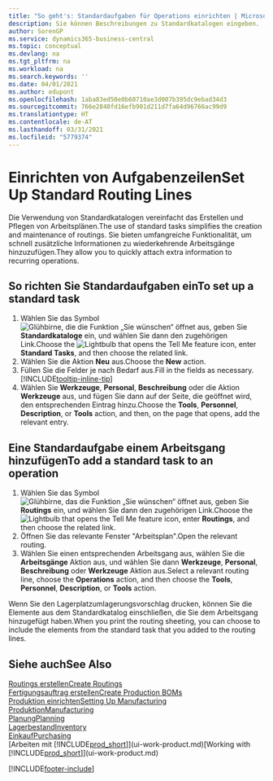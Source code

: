 ```yaml
---
title: "So geht's: Standardaufgaben für Operations einrichten | Microsoft Docs"
description: Sie können Beschreibungen zu Standardkatalogen eingeben.
author: SorenGP
ms.service: dynamics365-business-central
ms.topic: conceptual
ms.devlang: na
ms.tgt_pltfrm: na
ms.workload: na
ms.search.keywords: ''
ms.date: 04/01/2021
ms.author: edupont
ms.openlocfilehash: 1aba83ed50e0b60710ae3d007b395dc9ebad34d3
ms.sourcegitcommit: 766e2840fd16efb901d211d7fa64d96766ac99d9
ms.translationtype: HT
ms.contentlocale: de-AT
ms.lasthandoff: 03/31/2021
ms.locfileid: "5779374"
---
```

# <a name="set-up-standard-routing-lines"></a><span data-ttu-id="cf663-103">Einrichten von Aufgabenzeilen</span><span class="sxs-lookup"><span data-stu-id="cf663-103">Set Up Standard Routing Lines</span></span>

<span data-ttu-id="cf663-104">Die Verwendung von Standardkatalogen vereinfacht das Erstellen und Pflegen von Arbeitsplänen.</span><span class="sxs-lookup"><span data-stu-id="cf663-104">The use of standard tasks simplifies the creation and maintenance of routings.</span></span> <span data-ttu-id="cf663-105">Sie bieten umfangreiche Funktionalität, um schnell zusätzliche Informationen zu wiederkehrende Arbeitsgänge hinzuzufügen.</span><span class="sxs-lookup"><span data-stu-id="cf663-105">They allow you to quickly attach extra information to recurring operations.</span></span>

## <a name="to-set-up-a-standard-task"></a><span data-ttu-id="cf663-106">So richten Sie Standardaufgaben ein</span><span class="sxs-lookup"><span data-stu-id="cf663-106">To set up a standard task</span></span>

1. <span data-ttu-id="cf663-107">Wählen Sie das Symbol ![Glühbirne, die die Funktion „Sie wünschen“ öffnet](media/ui-search/search_small.png "Tell Me-Funktion") aus, geben Sie **Standardkataloge** ein, und wählen Sie dann den zugehörigen Link.</span><span class="sxs-lookup"><span data-stu-id="cf663-107">Choose the ![Lightbulb that opens the Tell Me feature](media/ui-search/search_small.png "Tell me what you want to do") icon, enter **Standard Tasks**, and then choose the related link.</span></span>
2. <span data-ttu-id="cf663-108">Wählen Sie die Aktion **Neu** aus.</span><span class="sxs-lookup"><span data-stu-id="cf663-108">Choose the **New** action.</span></span>
3. <span data-ttu-id="cf663-109">Füllen Sie die Felder je nach Bedarf aus.</span><span class="sxs-lookup"><span data-stu-id="cf663-109">Fill in the fields as necessary.</span></span> [!INCLUDE[tooltip-inline-tip](includes/tooltip-inline-tip_md.md)]
4. <span data-ttu-id="cf663-110">Wählen Sie **Werkzeuge**, **Personal**, **Beschreibung** oder die Aktion **Werkzeuge** aus, und fügen Sie dann auf der Seite, die geöffnet wird, den entsprechenden Eintrag hinzu.</span><span class="sxs-lookup"><span data-stu-id="cf663-110">Choose the **Tools**, **Personnel**, **Description**, or **Tools** action, and then, on the page that opens, add the relevant entry.</span></span>

## <a name="to-add-a-standard-task-to-an-operation"></a><span data-ttu-id="cf663-111">Eine Standardaufgabe einem Arbeitsgang hinzufügen</span><span class="sxs-lookup"><span data-stu-id="cf663-111">To add a standard task to an operation</span></span>

1. <span data-ttu-id="cf663-112">Wählen Sie das Symbol ![Glühbirne, das die Funktion „Sie wünschen“ öffnet](media/ui-search/search_small.png "Tell Me-Funktion") aus, geben Sie **Routings** ein, und wählen Sie dann den zugehörigen Link.</span><span class="sxs-lookup"><span data-stu-id="cf663-112">Choose the ![Lightbulb that opens the Tell Me feature](media/ui-search/search_small.png "Tell me what you want to do") icon, enter **Routings**, and then choose the related link.</span></span>
2. <span data-ttu-id="cf663-113">Öffnen Sie das relevante Fenster "Arbeitsplan".</span><span class="sxs-lookup"><span data-stu-id="cf663-113">Open the relevant routing.</span></span>
3. <span data-ttu-id="cf663-114">Wählen Sie einen entsprechenden Arbeitsgang aus, wählen Sie die **Arbeitsgänge** Aktion aus, und wählen Sie dann **Werkzeuge**, **Personal**, **Beschreibung** oder **Werkzeuge** Aktion aus.</span><span class="sxs-lookup"><span data-stu-id="cf663-114">Select a relevant routing line, choose the **Operations** action, and then choose the **Tools**, **Personnel**, **Description**, or **Tools** action.</span></span>

<span data-ttu-id="cf663-115">Wenn Sie den Lagerplatzumlagerungsvorschlag drucken, können Sie die Elemente aus dem Standardkatalog einschließen, die Sie dem Arbeitsgang hinzugefügt haben.</span><span class="sxs-lookup"><span data-stu-id="cf663-115">When you print the routing sheeting, you can choose to include the elements from the standard task that you added to the routing lines.</span></span>

## <a name="see-also"></a><span data-ttu-id="cf663-116">Siehe auch</span><span class="sxs-lookup"><span data-stu-id="cf663-116">See Also</span></span>

[<span data-ttu-id="cf663-117">Routings erstellen</span><span class="sxs-lookup"><span data-stu-id="cf663-117">Create Routings</span></span>](production-how-to-create-routings.md)  
[<span data-ttu-id="cf663-118">Fertigungsauftrag erstellen</span><span class="sxs-lookup"><span data-stu-id="cf663-118">Create Production BOMs</span></span>](production-how-to-create-production-boms.md)  
[<span data-ttu-id="cf663-119">Produktion einrichten</span><span class="sxs-lookup"><span data-stu-id="cf663-119">Setting Up Manufacturing</span></span>](production-configure-production-processes.md)  
[<span data-ttu-id="cf663-120">Produktion</span><span class="sxs-lookup"><span data-stu-id="cf663-120">Manufacturing</span></span>](production-manage-manufacturing.md)  
[<span data-ttu-id="cf663-121">Planung</span><span class="sxs-lookup"><span data-stu-id="cf663-121">Planning</span></span>](production-planning.md)  
[<span data-ttu-id="cf663-122">Lagerbestand</span><span class="sxs-lookup"><span data-stu-id="cf663-122">Inventory</span></span>](inventory-manage-inventory.md)  
[<span data-ttu-id="cf663-123">Einkauf</span><span class="sxs-lookup"><span data-stu-id="cf663-123">Purchasing</span></span>](purchasing-manage-purchasing.md)  
<span data-ttu-id="cf663-124">[Arbeiten mit [!INCLUDE[prod_short](includes/prod_short.md)]](ui-work-product.md)</span><span class="sxs-lookup"><span data-stu-id="cf663-124">[Working with [!INCLUDE[prod_short](includes/prod_short.md)]](ui-work-product.md)</span></span>  


[!INCLUDE[footer-include](includes/footer-banner.md)]